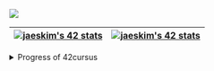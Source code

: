 <img src="https://img.shields.io/badge/42_Seoul-000000?style=flat-square&logo=42&logoColor=black"/></a>

| [![jaeskim's 42 stats](https://badge42.herokuapp.com/api/stats/seyu?privacyEmail=true&darkmode=true&cursus=C%20Piscine)](https://github.com/JaeSeoKim/badge42) | [![jaeskim's 42 stats](https://badge42.herokuapp.com/api/stats/seyu?privacyEmail=true&darkmode=true&cursus=42cursus)](https://github.com/JaeSeoKim/badge42) |
| --- | --- |

<details>
<summary>Progress of 42cursus</summary>

| Project Name | Duration | Score |
| --- | --- | --- |
| libft         | 66 days | [![jaeskim's 42Project Score](https://badge42.herokuapp.com/api/project/seyu/Libft)](https://github.com/JaeSeoKim/badge42) |
| get_next_line | 11 days | [![jaeskim's 42Project Score](https://badge42.herokuapp.com/api/project/seyu/get_next_line)](https://github.com/JaeSeoKim/badge42) |
| ft_printf     | 87 days | [![jaeskim's 42Project Score](https://badge42.herokuapp.com/api/project/seyu/ft_printf)](https://github.com/JaeSeoKim/badge42) |
| netwhat       | 6 days  | [![jaeskim's 42Project Score](https://badge42.herokuapp.com/api/project/seyu/netwhat)](https://github.com/JaeSeoKim/badge42) |
| ft_server     | 45 days | [![jaeskim's 42Project Score](https://badge42.herokuapp.com/api/project/seyu/ft_server)](https://github.com/JaeSeoKim/badge42) |
| miniRT        | 52 days | [![jaeskim's 42Project Score](https://badge42.herokuapp.com/api/project/seyu/miniRT)](https://github.com/JaeSeoKim/badge42) |
| libasm        | 6 days  | [![jaeskim's 42Project Score](https://badge42.herokuapp.com/api/project/seyu/libasm)](https://github.com/JaeSeoKim/badge42) |
| minishell     | 42 days | [![jaeskim's 42Project Score](https://badge42.herokuapp.com/api/project/seyu/minishell)](https://github.com/JaeSeoKim/badge42) |
| ft_services   | 18 days | [![jaeskim's 42Project Score](https://badge42.herokuapp.com/api/project/seyu/ft_services)](https://github.com/JaeSeoKim/badge42) |
| philosophers  | 16 days | [![jaeskim's 42Project Score](https://badge42.herokuapp.com/api/project/seyu/Philosophers)](https://github.com/JaeSeoKim/badge42) |
| CPP Modules   | 21 days | [![jaeskim's 42Project Score](https://badge42.herokuapp.com/api/project/seyu/CPP%20Module%2008)](https://github.com/JaeSeoKim/badge42) |
| push_swap     | 30 days | [![jaeskim's 42Project Score](https://badge42.herokuapp.com/api/project/seyu/push_swap)](https://github.com/JaeSeoKim/badge42) |
| pipex         | 1 days  | [![jaeskim's 42Project Score](https://badge42.herokuapp.com/api/project/seyu/pipex)](https://github.com/JaeSeoKim/badge42) |
| ft_containers | 7 days  | [![jaeskim's 42Project Score](https://badge42.herokuapp.com/api/project/seyu/ft_containers)](https://github.com/JaeSeoKim/badge42) |
| webserv       | 37 days | [![jaeskim's 42Project Score](https://badge42.herokuapp.com/api/project/seyu/webserv)](https://github.com/JaeSeoKim/badge42) |
| ft_transcendence | Not yet | [![jaeskim's 42Project Score](https://badge42.herokuapp.com/api/project/seyu/ft_transcendence)](https://github.com/JaeSeoKim/badge42) |
  
</details>
